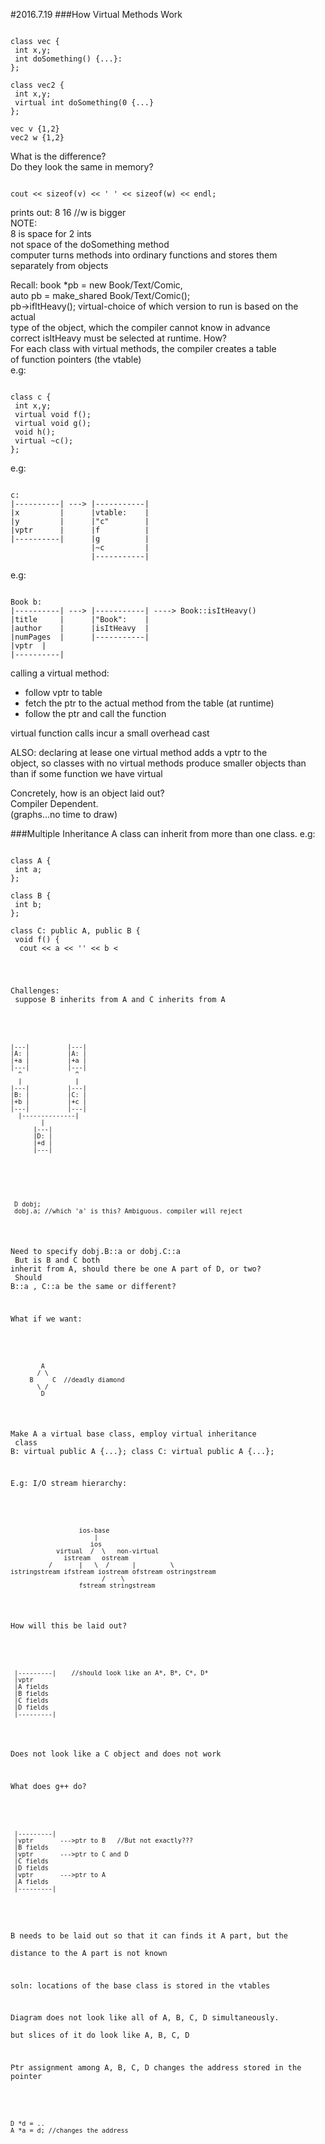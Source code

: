 #2016.7.19
###How Virtual Methods Work
<pre><code>
class vec {
 int x,y;
 int doSomething() {...}:
};

class vec2 {
 int x,y;
 virtual int doSomething(0 {...}
};

vec v {1,2}
vec2 w {1,2}
</code></pre>
What is the difference? </br>
Do they look the same in memory?
<pre><code>
cout << sizeof(v) << ' ' << sizeof(w) << endl;
</code></pre>
prints out: 8 16  //w is bigger </br>
NOTE: </br>
8 is space for 2 ints </br>
not space of the doSomething method </br>
computer turns methods into ordinary functions and stores them </br>
separately from objects

Recall: book *pb = new Book/Text/Comic,  </br>
auto pb = make_shared Book/Text/Comic(); </br>
pb->ifItHeavy();
virtual-choice of which version to run is based on the actual </br>
type of the object, which the compiler cannot  know in advance </br>
correct isItHeavy must be selected at runtime. How? </br>
For each class with virtual methods, the compiler creates a table </br>
of function pointers (the vtable) </br>
e.g:
<pre><code>
class c {
 int x,y;
 virtual void f();
 virtual void g();
 void h();
 virtual ~c();
};
</code></pre>
e.g:
<pre><code>
c:
|----------| ---> |-----------|
|x         |      |vtable:    |
|y         |      |"c"        |
|vptr      |      |f          |
|----------|      |g          |
                  |~c         |
                  |-----------|             
</code></pre>
e.g:
<pre><code>
Book b:
|----------| ---> |-----------| ----> Book::isItHeavy()
|title     |      |"Book":    |
|author    |      |isItHeavy  |
|numPages  |      |-----------|
|vptr  |
|----------|     
</code></pre>

calling a virtual method: </br>
- follow vptr to table 
- fetch the ptr to the actual method from the table (at runtime)
- follow the ptr and call the function

virtual function calls incur a small overhead cast

ALSO: declaring at lease one virtual method adds a vptr to the </br>
object, so classes with no virtual methods produce smaller objects than </br>
than if some function we have virtual

Concretely, how is an object laid out? </br>
Compiler Dependent. </br>
(graphs...no time to draw)

###Multiple Inheritance 
A class can inherit from more than one class.
e.g:
<pre><code>
class A {
 int a;
};

class B {
 int b;
};

class C: public A, public B {
 void f() {
  cout << a << '' << b <<endl;
 }
};
</code></pre>
Challenges: </br>
 suppose B inherits from A and C inherits from A
 <pre><code>
|---|          |---|
|A: |          |A: |
|+a |          |+a |
|---|          |---|
  ^              ^
  |              |
|---|          |---|
|B: |          |C: |
|+b |          |+c |
|---|          |---|   
  |--------------|
        |
      |---|          
      |D: |          
      |+d |          
      |---|    
</code></pre>

 <pre><code>
 D dobj;
 dobj.a; //which 'a' is this? Ambiguous. compiler will reject
</code></pre>
Need to specify dobj.B::a or dobj.C::a </br>
But is B and C both inherit from A, should there be one A  part of D, or two? </br>
Should B::a , C::a be the same or different? 

What if we want:
 <pre><code>
        A
       / \
     B     C  //deadly diamond
       \ /
        D
</code></pre>
Make A a virtual base class, employ virtual inheritance </br>
class B: virtual public A {...};
class C: virtual public A {...};

E.g: I/O stream hierarchy:
 <pre><code>
                  ios-base
                      |
                     ios
            virtual  /  \   non-virtual
              istream   ostream
          /       |   \  /      |         \
istringstream ifstream iostream ofstream ostringstream
                        /    \
                  fstream stringstream
</code></pre>
How will this be laid out? 
 <pre><code>
 |---------|    //should look like an A*, B*, C*, D*
 |vptr
 |A fields
 |B fields
 |C fields
 |D fields
 |---------|
</code></pre>
Does not look like a C object and does not work

What does g++ do? 
 <pre><code>
 |---------|
 |vptr       --->ptr to B   //But not exactly???
 |B fields
 |vptr       --->ptr to C and D
 |C fields
 |D fields
 |vptr       --->ptr to A
 |A fields
 |---------|
 </code></pre>
B needs to be laid out so that it can finds it A part, but the </br>
distance to the A part is not known

soln: locations of the base class is stored in the vtables

Diagram does not look like all of A, B, C, D simultaneously. </br>
but slices of it do look like A, B, C, D

Ptr assignment among A, B, C, D changes the address stored in the pointer
 <pre><code>
D *d = ..
A *a = d; //changes the address
